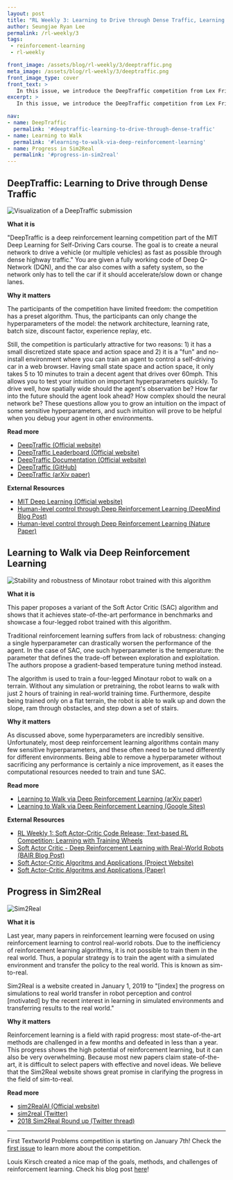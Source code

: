 ```yaml
---
layout: post
title: "RL Weekly 3: Learning to Drive through Dense Traffic, Learning to Walk, and Summarizing Progress in Sim-to-Real"
author: Seungjae Ryan Lee
permalink: /rl-weekly/3
tags:
 - reinforcement-learning
 - rl-weekly

front_image: /assets/blog/rl-weekly/3/deeptraffic.png
meta_image: /assets/blog/rl-weekly/3/deeptraffic.png
front_image_type: cover
front_text: >
   In this issue, we introduce the DeepTraffic competition from Lex Fridman's MIT Deep Learning for Self-Driving Cars course. We also review a new paper on using SAC to control a four-legged robot, and introduce a website summarizing progress in sim-to-real algorithms.
excerpt: >   
   In this issue, we introduce the DeepTraffic competition from Lex Fridman's MIT Deep Learning for Self-Driving Cars course. We also review a new paper on using SAC to control a four-legged robot, and introduce a website summarizing progress in sim-to-real algorithms.

nav:
- name: DeepTraffic
  permalink: '#deeptraffic-learning-to-drive-through-dense-traffic'
- name: Learning to Walk
  permalink: '#learning-to-walk-via-deep-reinforcement-learning'
- name: Progress in Sim2Real
  permalink: '#progress-in-sim2real'
---
```




## DeepTraffic: Learning to Drive through Dense Traffic

<div class="w60" style="margin: 10px auto;">
  <img src="{{ absolute_url }}/assets/blog/rl-weekly/3/deeptraffic.png" alt="Visualization of a DeepTraffic submission">
</div>

**What it is**

"DeepTraffic is a deep reinforcement learning competition part of the MIT Deep Learning for Self-Driving Cars course. The goal is to create a neural network to drive a vehicle (or multiple vehicles) as fast as possible through dense highway traffic." You are given a fully working code of Deep Q-Network (DQN), and the car also comes with a safety system, so the network only has to tell the car if it should accelerate/slow down or change lanes.

**Why it matters**

The participants of the competition have limited freedom: the competition has a preset algorithm. Thus, the participants can only change the hyperparameters of the model: the network architecture, learning rate, batch size, discount factor, experience replay, etc.

Still, the competition is particularly attractive for two reasons: 1) it has a small discretized state space and action space and 2) it is a "fun" and no-install environment where you can train an agent to control a self-driving car in a web browser. Having small state space and action space, it only takes 5 to 10 minutes to train a decent agent that drives over 60mph. This allows you to test your intuition on important hyperparameters quickly. To drive well, how spatially wide should the agent's observation be? How far into the future should the agent look ahead? How complex should the neural network be? These questions allow you to grow an intuition on the impact of some sensitive hyperparameters, and such intuition will prove to be helpful when you debug your agent in other environments.

**Read more**

- [DeepTraffic (Official website)](https://selfdrivingcars.mit.edu/deeptraffic/)
- [DeepTraffic Leaderboard (Official website)](https://selfdrivingcars.mit.edu/deeptraffic-leaderboard/)
- [DeepTraffic Documentation (Official website)](https://selfdrivingcars.mit.edu/deeptraffic-documentation/)
- [DeepTraffic (GitHub)](https://github.com/lexfridman/deeptraffic)
- [DeepTraffic (arXiv paper)](https://arxiv.org/abs/1801.02805)

**External Resources**

- [MIT Deep Learning (Official website)](https://deeplearning.mit.edu/)
- [Human-level control through Deep Reinforcement Learning (DeepMind Blog Post)](https://deepmind.com/research/dqn/)
- [Human-level control through Deep Reinforcement Learning (Nature Paper)](https://storage.googleapis.com/deepmind-media/dqn/DQNNaturePaper.pdf)



## Learning to Walk via Deep Reinforcement Learning

<div class="w60" style="margin: 10px auto;">
  <img src="{{ absolute_url }}/assets/blog/rl-weekly/3/minotaur.png" alt="Stability and robustness of Minotaur robot trained with this algorithm">
</div>

**What it is**

This paper proposes a variant of the Soft Actor Critic (SAC) algorithm and shows that it achieves state-of-the-art performance in benchmarks and showcase a four-legged robot trained with this algorithm.

Traditional reinforcement learning suffers from lack of robustness: changing a single hyperparameter can drastically worsen the performance of the agent. In the case of SAC, one such hyperparameter is the temperature: the parameter that defines the trade-off between exploration and exploitation. The authors propose a gradient-based temperature tuning method instead.

The algorithm is used to train a four-legged Minotaur robot to walk on a terrain. Without any simulation or pretraining, the robot learns to walk with just 2 hours of training in real-world training time. Furthermore, despite being trained only on a flat terrain, the robot is able to walk up and down the slope, ram through obstacles, and step down a set of stairs.

**Why it matters**

As discussed above, some hyperparameters are incredibly sensitive. Unfortunately, most deep reinforcement learning algorithms contain many few sensitive hyperparameters, and these often need to be tuned differently for different environments. Being able to remove a hyperparameter without sacrificing any performance is certainly a nice improvement, as it eases the computational resources needed to train and tune SAC.

**Read more**

- [Learning to Walk via Deep Reinforcement Learning (arXiv paper)](https://arxiv.org/abs/1812.11103)
- [Learning to Walk via Deep Reinforcement Learning (Google Sites)](https://sites.google.com/view/minitaur-locomotion/)

**External Resources**

- [RL Weekly 1: Soft Actor-Critic Code Release; Text-based RL Competition; Learning with Training Wheels](/rl-weekly/1)
- [Soft Actor Critic - Deep Reinforcement Learning with Real-World Robots (BAIR Blog Post)](https://bair.berkeley.edu/blog/2018/12/14/sac/)
- [Soft Actor-Critic Algoritms and Applications (Project Website)](https://sites.google.com/view/sac-and-applications)
- [Soft Actor-Critic Algoritms and Applications (Paper)](https://drive.google.com/file/d/1J8gZXJN0RqH-TkTh4UEikYSy8AqPTy9x/view)



## Progress in Sim2Real

<div class="w30" style="margin: 10px auto;">
  <img src="{{ absolute_url }}/assets/blog/rl-weekly/3/sim2real.png" alt="Sim2Real">
</div>

**What it is**

Last year, many papers in reinforcement learning were focused on using reinforcement learning to control real-world robots. Due to the inefficiency of reinforcement learning algorithms, it is not possible to train them in the real world. Thus, a popular strategy is to train the agent with a simulated environment and  transfer the policy to the real world. This is known as sim-to-real.

Sim2Real is a website created in January 1, 2019 to "[index] the progress on simulations to real world transfer in robot perception and control [motivated] by the recent interest in learning in simulated environments and transferring results to the real world."

**Why it matters**

Reinforcement learning is a field with rapid progress: most state-of-the-art methods are challenged in a few months and defeated in less than a year. This progress shows the high potential of reinforcement learning, but it can also be very overwhelming. Because most new papers claim state-of-the-art, it is difficult to select papers with effective and novel ideas. We believe that the Sim2Real website shows great promise in clarifying the progress in the field of sim-to-real.

**Read more**

- [sim2RealAI (Official website)](https://sim2realai.github.io/)
- [sim2real (Twitter)](https://twitter.com/sim2realAIorg)
- [2018 Sim2Real Round up (Twitter thread)](https://twitter.com/sim2realAIorg/status/1072017025805910017)



---

First Textworld Problems competition is starting on January 7th! Check the [first issue](/rl-weekly/1) to learn more about the competition.

Louis Kirsch created a nice map of the goals, methods, and challenges of reinforcement learning. Check his blog post [here](http://louiskirsch.com/maps/reinforcement-learning)!

